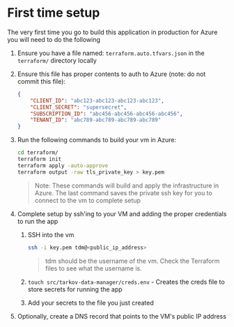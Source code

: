 # First time setup

The very first time you go to build this application in production for Azure you will need to do the following

1. Ensure you have a file named: `terraform.auto.tfvars.json` in the `terraform/` directory locally
1. Ensure this file has proper contents to auth to Azure (note: do not commit this file):

    ```json
    {
        "CLIENT_ID": "abc123-abc123-abc123-abc123",
        "CLIENT_SECRET": "supersecret",
        "SUBSCRIPTION_ID": "abc456-abc456-abc456-abc456",
        "TENANT_ID": "abc789-abc789-abc789-abc789"
    }

    ```

1. Run the following commands to build your vm in Azure:

    ```bash
    cd terraform/
    terraform init
    terraform apply -auto-approve
    terraform output -raw tls_private_key > key.pem
    ```

    > Note: These commands will build and apply the infrastructure in Azure. The last command saves the private ssh key for you to connect to the vm to complete setup

1. Complete setup by ssh'ing to your VM and adding the proper credentials to run the app
    1. SSH into the vm

        ```bash
        ssh -i key.pem tdm@<public_ip_address>
        ```

        > tdm should be the username of the vm. Check the Terraform files to see what the username is.

    1. `touch src/tarkov-data-manager/creds.env` - Creates the creds file to store secrets for running the app
    1. Add your secrets to the file you just created

1. Optionally, create a DNS record that points to the VM's public IP address
